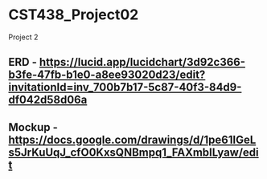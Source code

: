 # CST438_Project02
Project 2
## ERD - https://lucid.app/lucidchart/3d92c366-b3fe-47fb-b1e0-a8ee93020d23/edit?invitationId=inv_700b7b17-5c87-40f3-84d9-df042d58d06a
## Mockup - https://docs.google.com/drawings/d/1pe61IGeLs5JrKuUqJ_cfO0KxsQNBmpq1_FAXmbILyaw/edit
